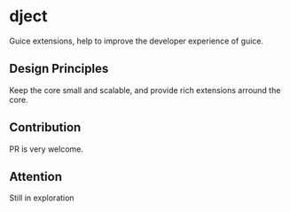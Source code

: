 # dject
Guice extensions, help to improve the developer experience of guice. 

## Design Principles
Keep the core small and scalable, and provide rich extensions arround the core.

## Contribution
PR is very welcome.

## Attention
Still in exploration